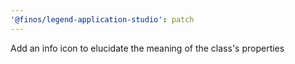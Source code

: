 ```yaml
---
'@finos/legend-application-studio': patch
---
```


Add an info icon to elucidate the meaning of the class's properties
